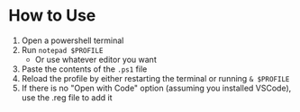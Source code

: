 # How to Use

1. Open a powershell terminal
2. Run `notepad $PROFILE`
   - Or use whatever editor you want
3. Paste the contents of the `.ps1` file
4. Reload the profile by either restarting the terminal or running `& $PROFILE`
5. If there is no "Open with Code" option (assuming you installed VSCode), use the .reg file to add it
